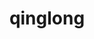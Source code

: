 ---
title: 'qinglong'
link: https://github.com/whyour/qinglong
excerpt: "支持 Python3、JavaScript、Shell、Typescript 的定时任务管理平台."
---